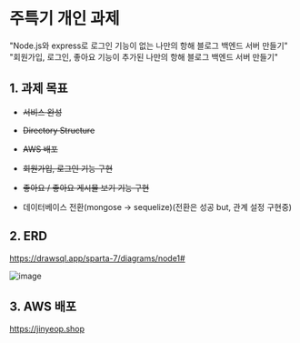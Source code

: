 # 주특기 개인 과제
"Node.js와 express로 로그인 기능이 없는 나만의 항해 블로그 백엔드 서버 만들기"  
"회원가입, 로그인, 좋아요 기능이 추가된 나만의 항해 블로그 백엔드 서버 만들기"


## 1.  과제 목표

 - ~~서비스 완성~~
 - ~~Directory Structure~~
 - ~~AWS 배포~~
 
 - ~~회원가입, 로그인 기능 구현~~
 - ~~좋아요 / 좋아요 게시물 보기 기능 구현~~
 - 데이터베이스 전환(mongose -> sequelize)(전환은 성공 but, 관계 설정 구현중)


## 2. ERD

https://drawsql.app/sparta-7/diagrams/node1#

![image](https://user-images.githubusercontent.com/102647711/182803765-9cc43c22-7290-4e19-9057-359abf7cc205.png)




 ## 3.  AWS 배포

 https://jinyeop.shop
